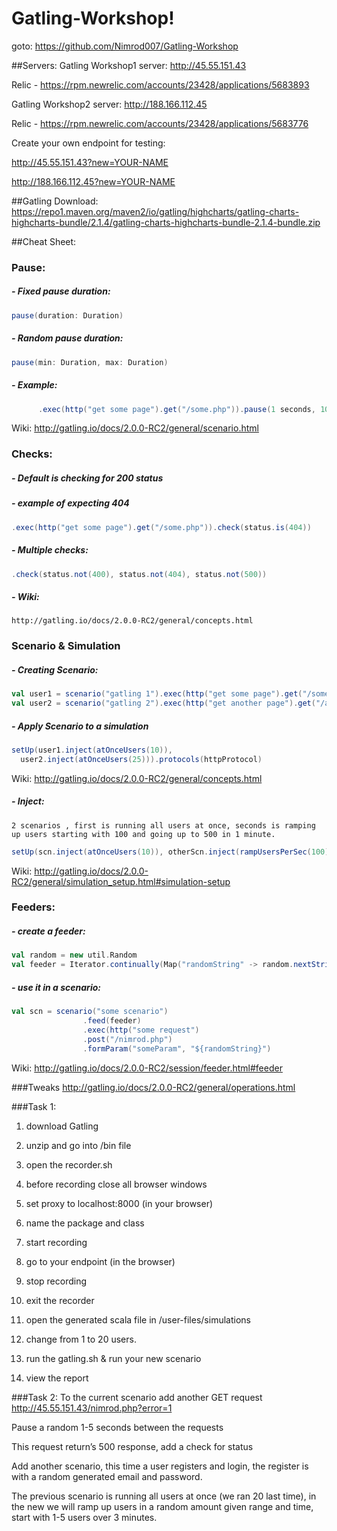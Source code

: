 # Gatling-Workshop!

goto: https://github.com/Nimrod007/Gatling-Workshop

##Servers:
Gatling Workshop1 server: http://45.55.151.43

Relic - https://rpm.newrelic.com/accounts/23428/applications/5683893

Gatling Workshop2 server: http://188.166.112.45

Relic - https://rpm.newrelic.com/accounts/23428/applications/5683776

Create your own endpoint for testing: 

http://45.55.151.43?new=YOUR-NAME

http://188.166.112.45?new=YOUR-NAME

##Gatling Download:
https://repo1.maven.org/maven2/io/gatling/highcharts/gatling-charts-highcharts-bundle/2.1.4/gatling-charts-highcharts-bundle-2.1.4-bundle.zip

##Cheat Sheet:

### Pause:
 
##### - Fixed pause duration:
```scala 
pause(duration: Duration)
```
##### - Random pause duration:
```scala 
pause(min: Duration, max: Duration)
```
##### - Example:
```scala 
      .exec(http("get some page").get("/some.php")).pause(1 seconds, 10 seconds)
```
Wiki: http://gatling.io/docs/2.0.0-RC2/general/scenario.html
 
 
### Checks:
 
##### - Default is checking for 200 status
##### - example of expecting 404
```scala 
.exec(http("get some page").get("/some.php")).check(status.is(404))
```
##### - Multiple checks:
```scala 
.check(status.not(400), status.not(404), status.not(500))
```
##### - Wiki:
    http://gatling.io/docs/2.0.0-RC2/general/concepts.html
 
### Scenario & Simulation
 
##### - Creating Scenario:
```scala 
val user1 = scenario("gatling 1").exec(http("get some page").get("/some.php"))
val user2 = scenario("gatling 2").exec(http("get another page").get("/another.php"))
``` 
##### - Apply Scenario to a simulation
```scala 
setUp(user1.inject(atOnceUsers(10)),
  user2.inject(atOnceUsers(25))).protocols(httpProtocol)
```
Wiki: http://gatling.io/docs/2.0.0-RC2/general/concepts.html
 
##### - Inject:
    2 scenarios , first is running all users at once, seconds is ramping up users starting with 100 and going up to 500 in 1 minute.
```scala 
setUp(scn.inject(atOnceUsers(10)), otherScn.inject(rampUsersPerSec(100) to(500) during(1 minutes) randomized))
```
Wiki: http://gatling.io/docs/2.0.0-RC2/general/simulation_setup.html#simulation-setup
 
### Feeders:
##### - create a feeder:
```scala 
val random = new util.Random
val feeder = Iterator.continually(Map("randomString" -> random.nextString(20)))
```
##### - use it in a scenario:
```scala 
val scn = scenario("some scenario")
				.feed(feeder)
				.exec(http("some request")
				.post("/nimrod.php")
				.formParam("someParam", "${randomString}")
```
Wiki: http://gatling.io/docs/2.0.0-RC2/session/feeder.html#feeder

###Tweaks
http://gatling.io/docs/2.0.0-RC2/general/operations.html

###Task 1:
1) download Gatling

2) unzip and go into /bin file

3) open the recorder.sh

4) before recording close all browser windows

5) set proxy to localhost:8000 (in your browser)

6) name the package and class

7) start recording

8) go to your endpoint (in the browser)

9) stop recording

10) exit the recorder

11) open the generated scala file in /user-files/simulations

12) change from 1 to 20 users.

13) run the gatling.sh & run your new scenario

14) view the report

###Task 2:
To the current scenario add another GET request http://45.55.151.43/nimrod.php?error=1

Pause a random 1-5 seconds between the requests

This request return’s 500 response, add a check for status

Add another scenario, this time a user registers and login, the register is with a random generated email and password.

The previous scenario is running all users at once (we ran 20 last time), in the new we will ramp up users in a random amount given range and time, start with 1-5 users over 3 minutes. 



